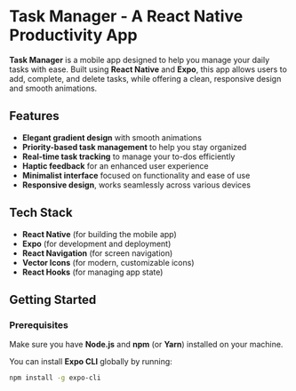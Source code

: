 # Task Manager - A React Native Productivity App

**Task Manager** is a mobile app designed to help you manage your daily tasks with ease. Built using **React Native** and **Expo**, this app allows users to add, complete, and delete tasks, while offering a clean, responsive design and smooth animations.

## Features
- **Elegant gradient design** with smooth animations
- **Priority-based task management** to help you stay organized
- **Real-time task tracking** to manage your to-dos efficiently
- **Haptic feedback** for an enhanced user experience
- **Minimalist interface** focused on functionality and ease of use
- **Responsive design**, works seamlessly across various devices

## Tech Stack
- **React Native** (for building the mobile app)
- **Expo** (for development and deployment)
- **React Navigation** (for screen navigation)
- **Vector Icons** (for modern, customizable icons)
- **React Hooks** (for managing app state)

## Getting Started

### Prerequisites
Make sure you have **Node.js** and **npm** (or **Yarn**) installed on your machine.

You can install **Expo CLI** globally by running:
```bash
npm install -g expo-cli
